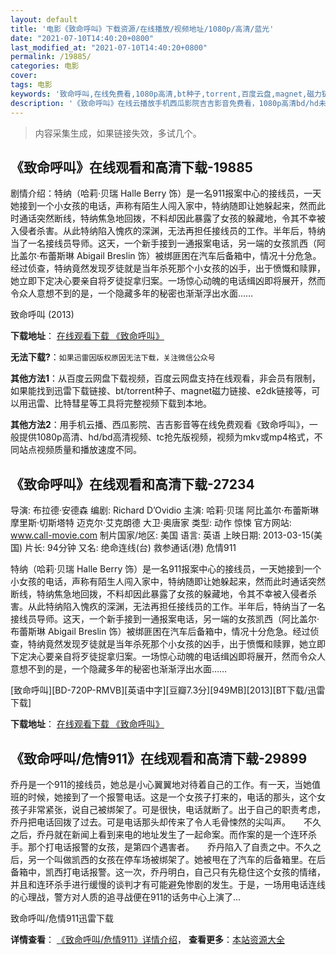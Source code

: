 ```yaml
---
layout: default
title: '电影《致命呼叫》下载资源/在线播放/视频地址/1080p/高清/蓝光'
date: "2021-07-10T14:40:20+0800"
last_modified_at: "2021-07-10T14:40:20+0800"
permalink: /19885/
categories: 电影
cover:
tags: 电影
keywords: '致命呼叫,在线免费看,1080p高清,bt种子,torrent,百度云盘,magnet,磁力链,迅雷下载资源'
description: '《致命呼叫》在线云播放手机西瓜影院吉吉影音免费看，1080p高清bd/hd未删减完整版和tc抢先枪版，mkv/mp4格式，附带bt/torrent种子、magnet/磁力链、百度云盘、网盘资源迅雷下载链接'
---
```


>内容采集生成，如果链接失效，多试几个。


## 《致命呼叫》在线观看和高清下载-19885

剧情介绍：特纳（哈莉·贝瑞 Halle Berry 饰）是一名911报案中心的接线员，一天她接到一个小女孩的电话，声称有陌生人闯入家中，特纳随即让她躲起来，然而此时通话突然断线，特纳焦急地回拨，不料却因此暴露了女孩的躲藏地，令其不幸被入侵者杀害。从此特纳陷入愧疚的深渊，无法再担任接线员的工作。半年后，特纳当了一名接线员导师。这天，一个新手接到一通报案电话，另一端的女孩凯西（阿比盖尔·布蕾斯琳 Abigail Breslin 饰）被绑匪困在汽车后备箱中，情况十分危急。经过侦查，特纳竟然发现歹徒就是当年杀死那个小女孩的凶手，出于愤慨和赎罪，她立即下定决心要亲自将歹徒捉拿归案。一场惊心动魄的电话缉凶即将展开，然而令众人意想不到的是，一个隐藏多年的秘密也渐渐浮出水面……


致命呼叫 (2013)

**下载地址**： [在线观看下载 《致命呼叫》](https://www.btbtdy.me/btdy/dy2103.html) 


**无法下载?**：`如果迅雷因版权原因无法下载，关注微信公众号 `

**其他方法1**：从百度云网盘下载视频，百度云网盘支持在线观看，非会员有限制，如果能找到迅雷下载链接、bt/torrent种子、magnet磁力链接、e2dk链接等，可以用迅雷、比特彗星等工具将完整视频下载到本地。

**其他方法2**：用手机云播、西瓜影院、吉吉影音等在线免费观看《致命呼叫》，一般提供1080p高清、hd/bd高清视频、tc抢先版视频，视频为mkv或mp4格式，不同站点视频质量和播放速度不同。


## 《致命呼叫》在线观看和高清下载-27234

导演: 布拉德·安德森 编剧: Richard D’Ovidio 主演: 哈莉·贝瑞 阿比盖尔·布蕾斯琳 摩里斯·切斯塔特 迈克尔·艾克朗德 大卫·奥唐家 类型: 动作 惊悚 官方网站: www.call-movie.com 制片国家/地区: 美国 语言: 英语 上映日期: 2013-03-15(美国) 片长: 94分钟 又名: 绝命连线(台) 救参通话(港) 危情911

特纳（哈莉·贝瑞 Halle Berry 饰）是一名911报案中心的接线员，一天她接到一个小女孩的电话，声称有陌生人闯入家中，特纳随即让她躲起来，然而此时通话突然断线，特纳焦急地回拨，不料却因此暴露了女孩的躲藏地，令其不幸被入侵者杀害。从此特纳陷入愧疚的深渊，无法再担任接线员的工作。半年后，特纳当了一名接线员导师。这天，一个新手接到一通报案电话，另一端的女孩凯西（阿比盖尔·布蕾斯琳 Abigail Breslin 饰）被绑匪困在汽车后备箱中，情况十分危急。经过侦查，特纳竟然发现歹徒就是当年杀死那个小女孩的凶手，出于愤慨和赎罪，她立即下定决心要亲自将歹徒捉拿归案。一场惊心动魄的电话缉凶即将展开，然而令众人意想不到的是，一个隐藏多年的秘密也渐渐浮出水面……


[致命呼叫][BD-720P-RMVB][英语中字][豆瓣7.3分][949MB][2013][BT下载/迅雷下载]

**下载地址**： [在线观看下载 《致命呼叫》](https://www.btdx8.com/torrent/the_call_2013.html) 


## 《致命呼叫/危情911》在线观看和高清下载-29899

乔丹是一个911的接线员，她总是小心翼翼地对待着自己的工作。有一天，当她值班的时候，她接到了一个报警电话。这是一个女孩子打来的，电话的那头，这个女孩子非常紧张，说自己被绑架了。可是很快，电话就断了。出于自己的职责考虑，乔丹把电话回拨了过去。可是电话那头却传来了令人毛骨悚然的尖叫声。　　不久之后，乔丹就在新闻上看到来电的地址发生了一起命案。而作案的是一个连环杀手。那个打电话报警的女孩，是第四个遇害者。　　乔丹陷入了自责之中。不久之后，另一个叫做凯西的女孩在停车场被绑架了。她被甩在了汽车的后备箱里。在后备箱中，凯西打电话报警。这一次，乔丹明白，自己只有先稳住这个女孩的情绪，并且和连环杀手进行缓慢的谈判才有可能避免惨剧的发生。于是，一场用电话连线的心理战，警方对人质的追寻战便在911的话务中心上演了…


致命呼叫/危情911迅雷下载

**详情查看**： [《致命呼叫/危情911》详情介绍](/movie/29899/)， **查看更多**：[本站资源大全](/movie/t/all/)

